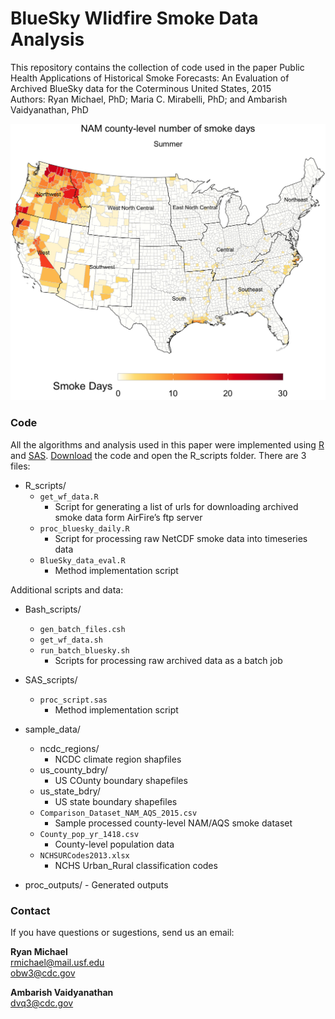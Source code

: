 # BlueSky Wlidfire Smoke Data Analysis
This repository contains the collection of code used in the paper Public Health Applications of Historical Smoke Forecasts: An Evaluation of Archived BlueSky data for the Coterminous United States, 2015 <br>
Authors: Ryan Michael, PhD; Maria C. Mirabelli, PhD; and Ambarish Vaidyanathan, PhD

![wildfire smoke Concentrations](figs/NAM_summer_smk_.png)

### Code

All the algorithms and analysis used in this paper were implemented using [R](https://www.r-project.org/) and [SAS](https://www.sas.com/en_us/software/stat.html/). [Download](https://github.com/daspliff/BlueSky_smoke_analysis/archive/main.zip) the code and open the R_scripts folder. There are 3 files:

* R_scripts/
   * ```get_wf_data.R```
      - Script for generating a list of urls for downloading archived smoke data form AirFire’s ftp server 
   * ```proc_bluesky_daily.R```
      - Script for processing raw NetCDF smoke data into timeseries data
   * ```BlueSky_data_eval.R```
      - Method implementation script
 
Additional scripts and data:

* Bash_scripts/
   * ```gen_batch_files.csh```
   * ```get_wf_data.sh```
   * ```run_batch_bluesky.sh```
      - Scripts for processing raw archived data as a batch job

* SAS_scripts/
   * ```proc_script.sas```
      - Method implementation script

* sample_data/
   * ncdc_regions/
      - NCDC climate region shapfiles
   * us_county_bdry/
      - US COunty boundary shapefiles
   * us_state_bdry/
      - US state boundary shapefiles
   * ```Comparison_Dataset_NAM_AQS_2015.csv```
      - Sample processed county-level NAM/AQS smoke dataset
   * ```County_pop_yr_1418.csv```
      - County-level population data
   * ```NCHSURCodes2013.xlsx```
      - NCHS Urban_Rural classification codes

* proc_outputs/
      - Generated outputs


### Contact

If you have questions or sugestions, send us an email:

**Ryan Michael**<br>
[rmichael@mail.usf.edu](mailto:rmichael@mial.usf.edu)<br>
[obw3@cdc.gov](mailto:obw3@cdc.gov)<br>

**Ambarish Vaidyanathan**<br>
[dvq3@cdc.gov](mailto:dvq3@cdc.gov)<br>

